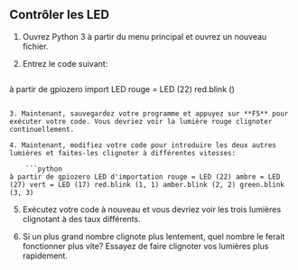 ## Contrôler les LED

1. Ouvrez Python 3 à partir du menu principal et ouvrez un nouveau fichier.

2. Entrez le code suivant:
    
    ```python
à partir de gpiozero import LED rouge = LED (22) red.blink ()
```

3. Maintenant, sauvegardez votre programme et appuyez sur **F5** pour exécuter votre code. Vous devriez voir la lumière rouge clignoter continuellement.

4. Maintenant, modifiez votre code pour introduire les deux autres lumières et faites-les clignoter à différentes vitesses:
    
    ```python
à partir de gpiozero LED d'importation rouge = LED (22) ambre = LED (27) vert = LED (17) red.blink (1, 1) amber.blink (2, 2) green.blink (3, 3)
```

5. Exécutez votre code à nouveau et vous devriez voir les trois lumières clignotant à des taux différents.

6. Si un plus grand nombre clignote plus lentement, quel nombre le ferait fonctionner plus vite? Essayez de faire clignoter vos lumières plus rapidement.